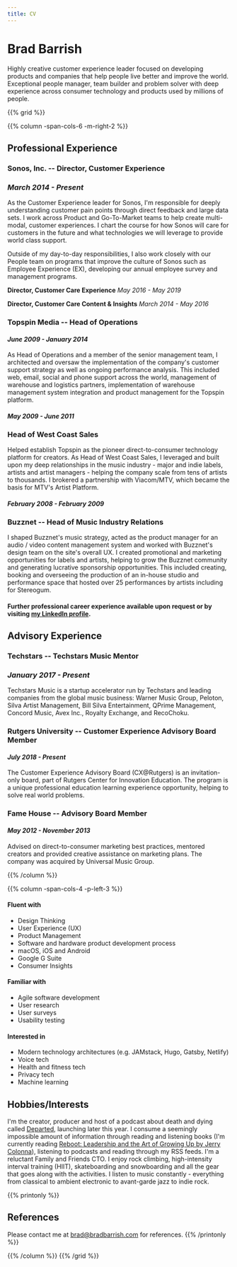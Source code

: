 ```yaml
---
title: CV
---
```


# Brad Barrish

Highly creative customer experience leader focused on developing products and companies that help people live better and improve the world. Exceptional people manager, team builder and problem solver with deep experience across consumer technology and products used by millions of people.

{{% grid %}}

{{% column -span-cols-6 -m-right-2 %}}

## Professional Experience

### Sonos, Inc. -- Director, Customer Experience

### _March 2014 - Present_

As the Customer Experience leader for Sonos, I'm responsible for deeply understanding customer pain points through direct feedback and large data sets. I work across Product and Go-To-Market teams to help create multi-modal, customer experiences. I chart the course for how Sonos will care for customers in the future and what technologies we will leverage to provide world class support.

Outside of my day-to-day responsibilities, I also work closely with our People team on programs that improve the culture of Sonos such as Employee Experience (EX), developing our annual employee survey and management programs.

**Director, Customer Care Experience**
_May 2016 - May 2019_

**Director, Customer Care Content & Insights**
_March 2014 - May 2016_

### Topspin Media -- Head of Operations
#### _June 2009 - January 2014_


As Head of Operations and a member of the senior management team, I architected and oversaw the implementation of the company's customer support strategy as well as ongoing performance analysis. This included web, email, social and phone support across the world, management of warehouse and logistics partners, implementation of warehouse management system integration and product management for the Topspin platform.

#### _May 2009 - June 2011_

### Head of West Coast Sales

Helped establish Topspin as the pioneer direct-to-consumer technology platform for creators. As Head of West Coast Sales, I leveraged and built upon my deep relationships in the music industry - major and indie labels, artists and artist managers - helping the company scale from tens of artists to thousands. I brokered a partnership with Viacom/MTV, which became the basis for MTV's Artist Platform.

#### _February 2008 - February 2009_

### Buzznet -- Head of Music Industry Relations

I shaped Buzznet's music strategy, acted as the product manager for an audio / video content management system and worked with Buzznet's design team on the site's overall UX. I created promotional and marketing opportunities for labels and artists, helping to grow the Buzznet community and generating lucrative sponsorship opportunities. This included creating, booking and overseeing the production of an in-house studio and performance space that hosted over 25 performances by artists including for Stereogum.

#### Further professional career experience available upon request or by visiting [my LinkedIn profile](https://www.linkedin.com/in/bbarrish/).

## Advisory Experience

### Techstars -- Techstars Music Mentor

### _January 2017 - Present_

Techstars Music is a startup accelerator run by Techstars and leading companies from the global music business: Warner Music Group, Peloton, Silva Artist Management, Bill Silva Entertainment, QPrime Management, Concord Music, Avex Inc., Royalty Exchange, and RecoChoku.


### Rutgers University -- Customer Experience Advisory Board Member

#### _July 2018 - Present_

The Customer Experience Advisory Board (CX@Rutgers) is an invitation-only board, part of Rutgers Center for Innovation Education. The program is a unique professional education learning experience opportunity, helping to solve real world problems.

### Fame House -- Advisory Board Member

#### _May 2012 - November 2013_

Advised on direct-to-consumer marketing best practices, mentored creators and provided creative assistance on marketing plans. The company was acquired by Universal Music Group.

{{% /column %}}

{{% column -span-cols-4 -p-left-3 %}}

#### Fluent with

- Design Thinking
- User Experience (UX)
- Product Management
- Software and hardware product development process
- macOS, iOS and Android
- Google G Suite
- Consumer Insights

#### Familiar with

- Agile software development
- User research
- User surveys
- Usability testing

#### Interested in

- Modern technology architectures (e.g. JAMstack, Hugo, Gatsby, Netlify)
- Voice tech
- Health and fitness tech
- Privacy tech
- Machine learning

## Hobbies/Interests

I'm the creator, producer and host of a podcast about death and dying called [Departed](https://departed.fm), launching later this year. I consume a seemingly impossible amount of information through reading and listening books (I'm currently reading [Reboot: Leadership and the Art of Growing Up by Jerry Colonna](https://amzn.to/2LIbSan)), listening to podcasts and reading through my RSS feeds. I'm a reluctant Family and Friends CTO. I enjoy rock climbing, high-intensity interval training (HIIT), skateboarding and snowboarding and all the gear that goes along with the activities. I listen to music constantly - everything from classical to ambient electronic to avant-garde jazz to indie rock.

{{% printonly %}}

## References

Please contact me at [brad@bradbarrish.com](mailto:brad@bradbarrish.com) for references. {{% /printonly %}}

{{% /column %}} {{% /grid %}}
